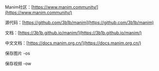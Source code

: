 Manim社区：[https://www.manim.community/](https://www.manim.community/)

源代码：[https://github.com/3b1b/manim](https://github.com/3b1b/manim)

文档：[https://3b1b.github.io/manim/](https://3b1b.github.io/manim/)

中文文档：[https://docs.manim.org.cn/](https://docs.manim.org.cn/)



保存图片 -os

保存视频 -ow